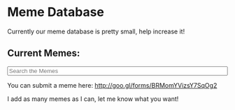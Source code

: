 # Meme Database

Currently our meme database is pretty small, help increase it!

<script src="https://code.jquery.com/jquery-1.10.2.js"></script>

<link rel="stylesheet" type='text/css' href="http://discord.chewbotcca.co/assets/css/tablesearch.css">
<script src="http://discord.chewbotcca.co/assets/js/searchtable.js"></script>
<script src="https://ajax.googleapis.com/ajax/libs/jquery/2.1.1/jquery.min.js"></script>



## Current Memes:

<input type="text" id="findblocks" onkeyup="searchTable(0, 'findblocks')" placeholder="Search the Memes" style="width:100%;">

<div id="memeList"></div>

You can submit a meme here: <http://goo.gl/forms/BRMomYVizsY7SqOg2>

I add as many memes as I can, let me know what you want!

<script type="text/javascript" src="memetable.js"></script>
